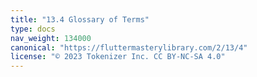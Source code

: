 ```yaml
---
title: "13.4 Glossary of Terms"
type: docs
nav_weight: 134000
canonical: "https://fluttermasterylibrary.com/2/13/4"
license: "© 2023 Tokenizer Inc. CC BY-NC-SA 4.0"
---
```

